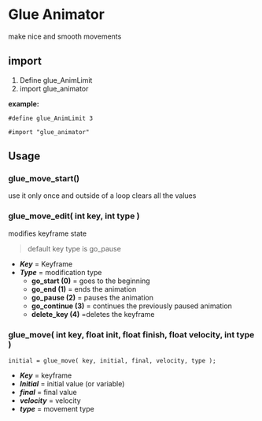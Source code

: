 # Glue Animator

 make nice and smooth movements

## import
1. Define glue_AnimLimit 
2. import glue_animator

**example:**
```
#define glue_AnimLimit 3

#import "glue_animator"
```

## Usage
### glue_move_start()
use it only once and outside of a loop
clears all the values

### glue_move_edit( int key, int type )
modifies keyframe state
>default key type is go_pause
- _**Key**_ = Keyframe
- _**Type**_ = modification type
     - **go_start (0)** = goes to the beginning
     - **go_end (1)** = ends the animation
     - **go_pause (2)** = pauses the animation
     - **go_continue (3)** = continues the previously paused animation
     - **delete_key (4)** =deletes the keyframe



### glue_move( int key, float init, float finish, float velocity, int type )

```
initial = glue_move( key, initial, final, velocity, type );
```
- _**Key**_ =	keyframe
- _**Initial**_ =	initial value (or variable)
- _**final**_ =	final value
- _**velocity**_ = velocity
- _**type**_ = movement type
